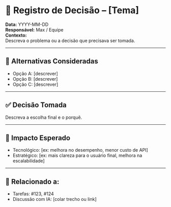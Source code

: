 # 📘 Registro de Decisão – [Tema]

**Data:** YYYY-MM-DD  
**Responsável:** Max / Equipe  
**Contexto:**  
Descreva o problema ou a decisão que precisava ser tomada.

---

## 🧠 Alternativas Consideradas
- Opção A: [descrever]
- Opção B: [descrever]
- Opção C: [descrever]

---

## ✅ Decisão Tomada
Descreva a escolha final e o porquê.

---

## 🚀 Impacto Esperado
- Tecnológico: [ex: melhora no desempenho, menor custo de API]
- Estratégico: [ex: mais clareza para o usuário final, melhora na escalabilidade]

---

## 🔗 Relacionado a:
- Tarefas: #123, #124
- Discussão com IA: [colar trecho ou link]
